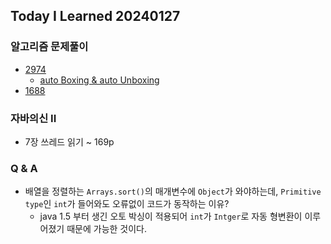 Today I Learned 20240127
---

### 알고리즘 문제풀이

- [2974](https://github.com/melody-story/Algorithm/tree/main/2974-minimum-number-game)
    - [auto Boxing & auto Unboxing](https://github.com/melody-story/TIL/tree/main/java/auto_boxing_unboxing.md)
- [1688](https://github.com/melody-story/Algorithm/tree/main/1688-count-of-matches-in-tournament)

### 자바의신 II

- 7장 쓰레드 읽기 ~ 169p

### Q & A

- 배열을 정렬하는 `Arrays.sort()`의 매개변수에 `Object`가 와야하는데, `Primitive type`인 `int`가 들어와도 오류없이 코드가 동작하는 이유?
    - java 1.5 부터 생긴 오토 박싱이 적용되어 `int`가 `Intger`로 자동 형변환이 이루어졌기 때문에 가능한 것이다.


